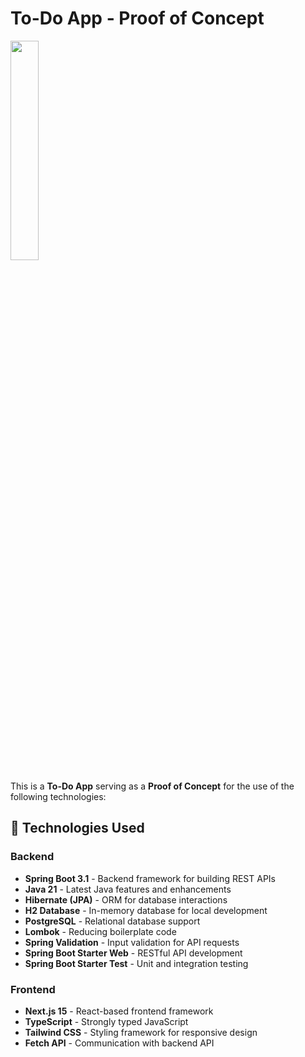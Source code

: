# To-Do App - Proof of Concept

<img src="https://github.com/user-attachments/assets/ad1f9f29-4f44-4048-832c-81f9cd6033c0" width=30% height=30%>

This is a **To-Do App** serving as a **Proof of Concept** for the use of the following technologies:

## 🚀 Technologies Used

### **Backend**
- **Spring Boot 3.1** - Backend framework for building REST APIs
- **Java 21** - Latest Java features and enhancements
- **Hibernate (JPA)** - ORM for database interactions
- **H2 Database** - In-memory database for local development
- **PostgreSQL** - Relational database support
- **Lombok** - Reducing boilerplate code
- **Spring Validation** - Input validation for API requests
- **Spring Boot Starter Web** - RESTful API development
- **Spring Boot Starter Test** - Unit and integration testing

### **Frontend**
- **Next.js 15** - React-based frontend framework
- **TypeScript** - Strongly typed JavaScript
- **Tailwind CSS** - Styling framework for responsive design
- **Fetch API** - Communication with backend API

